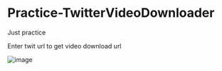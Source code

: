 # Practice-TwitterVideoDownloader
Just practice

Enter twit url to get video download url

![image](https://user-images.githubusercontent.com/44163945/200604706-a9b678cc-e430-4bb6-b2ce-a1054e51ee73.png)
